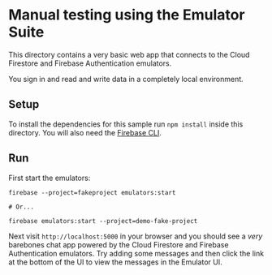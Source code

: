 # Manual testing using the Emulator Suite

This directory contains a very basic web app that connects to the
Cloud Firestore and Firebase Authentication emulators. 

You sign in and read and write data in a completely local environment.

## Setup

To install the dependencies for this sample run `npm install` inside this directory.
You will also need the [Firebase CLI](https://firebase.google.com/docs/cli).

## Run

First start the emulators:

```
firebase --project=fakeproject emulators:start

# Or...

firebase emulators:start --project=demo-fake-project
```

Next visit `http://localhost:5000` in your browser and you should see a 
_very_ barebones chat app powered by the Cloud Firestore and Firebase 
Authentication emulators. Try adding some messages and then click the link
at the bottom of the UI to view the messages in the Emulator UI.
